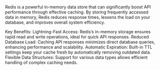 Redis is a powerful in-memory data store that can significantly boost API performance through effective caching. By storing frequently accessed data in memory, Redis reduces response times, lessens the load on your database, and improves overall system efficiency.

Key Benefits:
Lightning-Fast Access: Redis’s in-memory storage ensures rapid read and write operations, ideal for quick API responses.
Reduced Database Load: Caching API responses minimizes direct database queries, enhancing performance and scalability.
Automatic Expiration: Built-in TTL settings keep your cache fresh by automatically removing outdated data.
Flexible Data Structures: Support for various data types allows efficient handling of complex caching needs.
